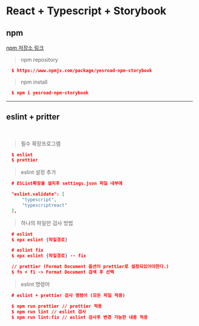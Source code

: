 # React + Typescript + Storybook

## npm

[npm 저장소 링크](https://www.npmjs.com/package/yesroad-npm-storybook)

> npm repository
```json
  $ https://www.npmjs.com/package/yesroad-npm-storybook
```

> npm install
```json
  $ npm i yesroad-npm-storybook
```

---
## eslint + pritter

<br/>

> 필수 확장프로그램
```json
  $ eslint
  $ prettier
```

> eslint 설정 추가
```json
  # ESLint확장을 설치후 settings.json 파일 내부에

  "eslint.validate": [
      "typescript",
      "typescriptreact"      
  ],
```

>하나의 파일만 검사 방법
```json
  # eslint
  $ npx eslint {파일경로}

  # eslint fix
  $ npx eslint {파일경로} -- fix

  // prettier (Format Document 옵션이 prettier로 설정되있어야한다.)
  $ fn + f1 -> Format Document 검색 후 선택
```

> eslint 명령어
```json
  # eslint + prettier 검사 명령어 (모든 파일 적용)

  $ npm run prettier // prettier 적용
  $ npm run lint // eslint 검사
  $ npm run lint:fix // eslint 검사후 변경 가능한 내용 적용
```
